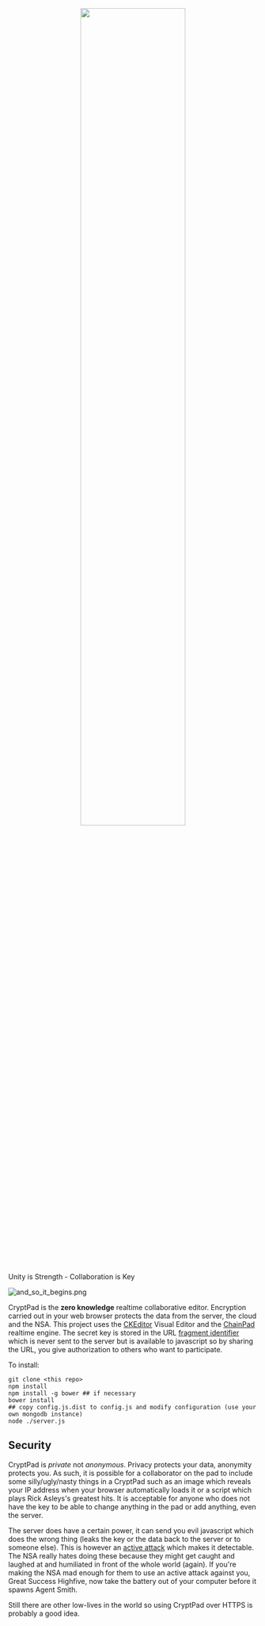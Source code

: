 <center>
<img src="https://github.com/cjdelisle/cryptpad/raw/master/cryptofist.png" style="width:65%">
</center>

Unity is Strength - Collaboration is Key



![and_so_it_begins.png](https://github.com/cjdelisle/cryptpad/raw/master/and_so_it_begins.png "We are the 99%")

CryptPad is the **zero knowledge** realtime collaborative editor.
Encryption carried out in your web browser protects the data from the server, the cloud
and the NSA. This project uses the [CKEditor] Visual Editor and the [ChainPad] realtime
engine. The secret key is stored in the URL [fragment identifier] which is never sent to
the server but is available to javascript so by sharing the URL, you give authorization
to others who want to participate.

To install:

    git clone <this repo>
    npm install
    npm install -g bower ## if necessary
    bower install
    ## copy config.js.dist to config.js and modify configuration (use your own mongodb instance)
    node ./server.js


## Security

CryptPad is *private* not *anonymous*. Privacy protects your data, anonymity protects you.
As such, it is possible for a collaborator on the pad to include some silly/ugly/nasty things
in a CryptPad such as an image which reveals your IP address when your browser automatically
loads it or a script which plays Rick Asleys's greatest hits. It is acceptable for anyone
who does not have the key to be able to change anything in the pad or add anything, even the
server.

The server does have a certain power, it can send you evil javascript which does the wrong
thing (leaks the key or the data back to the server or to someone else). This is however an
[active attack] which makes it detectable. The NSA really hates doing these because they might
get caught and laughed at and humiliated in front of the whole world (again). If you're making
the NSA mad enough for them to use an active attack against you, Great Success Highfive, now take
the battery out of your computer before it spawns Agent Smith.

Still there are other low-lives in the world so using CryptPad over HTTPS is probably a good idea.




[ChainPad]: https://github.com/xwiki-contrib/chainpad
[CKEditor]: http://ckeditor.com/
[fragment identifier]: https://en.wikipedia.org/wiki/Fragment_identifier
[active attack]: https://en.wikipedia.org/wiki/Attack_(computing)#Types_of_attacks
